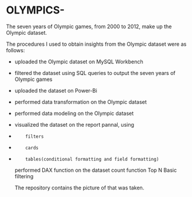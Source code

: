 # OLYMPICS-
The seven years of Olympic games, from 2000 to 2012, make up the Olympic dataset.

The procedures I used to obtain insights from the Olympic dataset were as follows:

* uploaded the Olympic dataset on MySQL Workbench
*  filtered the dataset using SQL queries to output the seven years of Olympic games
*  uploaded the dataset on Power-Bi 
*  performed data transformation on the Olympic dataset
*  performed data modeling on the Olympic dataset
*  visualized the dataset on the report pannal, using 
*         filters
*         cards
*         tables(conditional formatting and field formatting)

    performed DAX function on the dataset
        count function
        Top N
        Basic filtering
        
  The repository contains the picture of that was taken.
